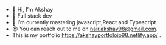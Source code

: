 - 👋 Hi, I’m Akshay 
- 👀 Full stack dev
- 🌱 I’m currently mastering javascript,React and Typescript
- 😍 You can reach out to me on nair.akshay98@gmail.com.
- This is my portfolio https://akshayportfoloio98.netlify.app/ .

<!---
Akshaay9/Akshaay9 is a ✨ special ✨ repository because its `README.md` (this file) appears on your GitHub profile.
You can click the Preview link to take a look at your changes.
--->
